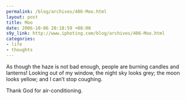 ```yaml
--- 
permalink: /blog/archives/406-Moo.html
layout: post
title: Moo
date: 2006-10-06 20:18:59 +08:00
s9y_link: http://www.iphoting.com/blog/archives/406-Moo.html
categories: 
- life
- thoughts
---
```

<p class="whiteline"><p>As though the haze is not bad enough, people are burning candles and lanterns! Looking out of my window, the night sky looks grey; the moon looks yellow; and I can&#8217;t stop coughing.</p>
</p><p class="break"><p>Thank God for air-conditioning.</p></p>
